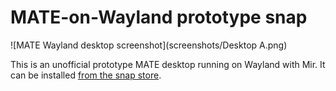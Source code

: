# MATE-on-Wayland prototype snap

![MATE Wayland desktop screenshot](screenshots/Desktop A.png)

This is an unofficial prototype MATE desktop running on Wayland with Mir. It can be installed [from the snap store](https://snapcraft.io/mate-wayland).
